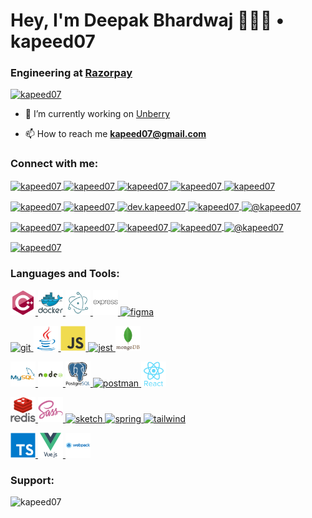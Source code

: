 <h1 align="left">Hey, I'm Deepak Bhardwaj 👨🏻‍💻 • kapeed07</h1>
<h3 align="left">Engineering at <a href="https://razorpay.com" target="blank">Razorpay</a></h3>

<p align="left"> <a href="https://twitter.com/kapeed07" target="blank"><img src="https://img.shields.io/twitter/follow/kapeed07?logo=twitter&style=for-the-badge" alt="kapeed07" /></a> </p>

- 🔭 I’m currently working on [Unberry](https://unberry.com/)

- 📫 How to reach me **kapeed07@gmail.com**

<h3 align="left">Connect with me:</h3>
<p align="left">
    <a href="https://codepen.io/kapeed07" target="blank">
        <img align="center" src="https://raw.githubusercontent.com/rahuldkjain/github-profile-readme-generator/master/src/images/icons/Social/codepen.svg" alt="kapeed07" height="30" width="40" />
    </a>
    <a href="https://dev.to/kapeed07" target="blank">
        <img align="center" src="https://cdn.jsdelivr.net/npm/simple-icons@3.0.1/icons/dev-dot-to.svg" alt="kapeed07" height="30" width="40" />
    </a>
    <a href="https://twitter.com/kapeed07" target="blank">
        <img align="center" src="https://raw.githubusercontent.com/rahuldkjain/github-profile-readme-generator/master/src/images/icons/Social/twitter.svg" alt="kapeed07" height="30" width="40" />
    </a>
    <a href="https://linkedin.com/in/kapeed07" target="blank">
        <img align="center" src="https://raw.githubusercontent.com/rahuldkjain/github-profile-readme-generator/master/src/images/icons/Social/linked-in-alt.svg" alt="kapeed07" height="30" width="40" />
    </a>
    <a href="https://stackoverflow.com/users/kapeed07" target="blank">
        <img align="center" src="https://raw.githubusercontent.com/rahuldkjain/github-profile-readme-generator/master/src/images/icons/Social/stack-overflow.svg" alt="kapeed07" height="30" width="40" />
    </a>
</p>
<p align="left">
    <a href="https://codesandbox.com/kapeed07" target="blank">
        <img align="center" src="https://cdn.jsdelivr.net/npm/simple-icons@3.0.1/icons/codesandbox.svg" alt="kapeed07" height="30" width="40" />
    </a>
    <a href="https://fb.com/kapeed07" target="blank">
        <img align="center" src="https://raw.githubusercontent.com/rahuldkjain/github-profile-readme-generator/master/src/images/icons/Social/facebook.svg" alt="kapeed07" height="30" width="40" />
    </a>
    <a href="https://instagram.com/dev.kapeed07" target="blank">
        <img align="center" src="https://raw.githubusercontent.com/rahuldkjain/github-profile-readme-generator/master/src/images/icons/Social/instagram.svg" alt="dev.kapeed07" height="30" width="40" />
    </a>
    <a href="https://dribbble.com/kapeed07" target="blank">
        <img align="center" src="https://raw.githubusercontent.com/rahuldkjain/github-profile-readme-generator/master/src/images/icons/Social/dribbble.svg" alt="kapeed07" height="30" width="40" />
    </a>
    <a href="https://medium.com/@kapeed07" target="blank">
        <img align="center" src="https://raw.githubusercontent.com/rahuldkjain/github-profile-readme-generator/master/src/images/icons/Social/medium.svg" alt="@kapeed07" height="30" width="40" />
    </a>
</p>
<p align="left">
    <a href="https://www.codechef.com/users/kapeed07" target="blank">
        <img align="center" src="https://cdn.jsdelivr.net/npm/simple-icons@3.1.0/icons/codechef.svg" alt="kapeed07" height="30" width="40" />
    </a>
    <a href="https://www.hackerrank.com/kapeed07" target="blank">
        <img align="center" src="https://raw.githubusercontent.com/rahuldkjain/github-profile-readme-generator/master/src/images/icons/Social/hackerrank.svg" alt="kapeed07" height="30" width="40" />
    </a>
    <a href="https://codeforces.com/profile/kapeed07" target="blank">
        <img align="center" src="https://cdn.jsdelivr.net/npm/simple-icons@3.0.1/icons/codeforces.svg" alt="kapeed07" height="30" width="40" />
    </a>
    <a href="https://www.leetcode.com/kapeed07" target="blank">
        <img align="center" src="https://raw.githubusercontent.com/rahuldkjain/github-profile-readme-generator/master/src/images/icons/Social/leet-code.svg" alt="kapeed07" height="30" width="40" />
    </a>
    <a href="https://www.hackerearth.com/@kapeed07" target="blank">
        <img align="center" src="https://raw.githubusercontent.com/rahuldkjain/github-profile-readme-generator/master/src/images/icons/Social/hackerearth.svg" alt="@kapeed07" height="30" width="40" />
    </a>
</p>
<p align="left">
    <a href="https://www.topcoder.com/members/kapeed07" target="blank">
        <img align="center" src="https://cdn.jsdelivr.net/npm/simple-icons@3.0.1/icons/topcoder.svg" alt="kapeed07" height="30" width="40" />
    </a>
</p>

<h3 align="left">Languages and Tools:</h3>
<p align="left">
    <a href="https://www.w3schools.com/cpp/" target="_blank">
        <img src="https://raw.githubusercontent.com/devicons/devicon/master/icons/cplusplus/cplusplus-original.svg" alt="cplusplus" width="40" height="40"/>
    </a>
    <a href="https://www.docker.com/" target="_blank">
        <img src="https://raw.githubusercontent.com/devicons/devicon/master/icons/docker/docker-original-wordmark.svg" alt="docker" width="40" height="40"/>
    </a>
    <a href="https://www.electronjs.org" target="_blank">
        <img src="https://raw.githubusercontent.com/devicons/devicon/master/icons/electron/electron-original.svg" alt="electron" width="40" height="40"/>
    </a>
    <a href="https://expressjs.com" target="_blank">
        <img src="https://raw.githubusercontent.com/devicons/devicon/master/icons/express/express-original-wordmark.svg" alt="express" width="40" height="40"/>
    </a>
    <a href="https://www.figma.com/" target="_blank">
        <img src="https://www.vectorlogo.zone/logos/figma/figma-icon.svg" alt="figma" width="40" height="40"/>
    </a>
</p>
<p align="left">
    <a href="https://git-scm.com/" target="_blank">
        <img src="https://www.vectorlogo.zone/logos/git-scm/git-scm-icon.svg" alt="git" width="40" height="40"/>
    </a>
    <a href="https://www.java.com" target="_blank">
        <img src="https://raw.githubusercontent.com/devicons/devicon/master/icons/java/java-original.svg" alt="java" width="40" height="40"/>
    </a>
    <a href="https://developer.mozilla.org/en-US/docs/Web/JavaScript" target="_blank">
        <img src="https://raw.githubusercontent.com/devicons/devicon/master/icons/javascript/javascript-original.svg" alt="javascript" width="40" height="40"/>
    </a>
    <a href="https://jestjs.io" target="_blank">
        <img src="https://www.vectorlogo.zone/logos/jestjsio/jestjsio-icon.svg" alt="jest" width="40" height="40"/>
    </a>
    <a href="https://www.mongodb.com/" target="_blank">
        <img src="https://raw.githubusercontent.com/devicons/devicon/master/icons/mongodb/mongodb-original-wordmark.svg" alt="mongodb" width="40" height="40"/>
    </a>
</p>
<p align="left">
    <a href="https://www.mysql.com/" target="_blank">
        <img src="https://raw.githubusercontent.com/devicons/devicon/master/icons/mysql/mysql-original-wordmark.svg" alt="mysql" width="40" height="40"/>
    </a>
    <a href="https://nodejs.org" target="_blank">
        <img src="https://raw.githubusercontent.com/devicons/devicon/master/icons/nodejs/nodejs-original-wordmark.svg" alt="nodejs" width="40" height="40"/>
    </a>
    <a href="https://www.postgresql.org" target="_blank">
        <img src="https://raw.githubusercontent.com/devicons/devicon/master/icons/postgresql/postgresql-original-wordmark.svg" alt="postgresql" width="40" height="40"/>
    </a>
    <a href="https://postman.com" target="_blank">
        <img src="https://www.vectorlogo.zone/logos/getpostman/getpostman-icon.svg" alt="postman" width="40" height="40"/>
    </a>
    <a href="https://reactjs.org/" target="_blank">
        <img src="https://raw.githubusercontent.com/devicons/devicon/master/icons/react/react-original-wordmark.svg" alt="react" width="40" height="40"/>
    </a>
</p>
<p align="left">
    <a href="https://redis.io" target="_blank">
        <img src="https://raw.githubusercontent.com/devicons/devicon/master/icons/redis/redis-original-wordmark.svg" alt="redis" width="40" height="40"/>
    </a>
    <a href="https://sass-lang.com" target="_blank">
        <img src="https://raw.githubusercontent.com/devicons/devicon/master/icons/sass/sass-original.svg" alt="sass" width="40" height="40"/>
    </a>
    <a href="https://www.sketch.com/" target="_blank">
        <img src="https://www.vectorlogo.zone/logos/sketchapp/sketchapp-icon.svg" alt="sketch" width="40" height="40"/>
    </a>
    <a href="https://spring.io/" target="_blank">
        <img src="https://www.vectorlogo.zone/logos/springio/springio-icon.svg" alt="spring" width="40" height="40"/>
    </a>
    <a href="https://tailwindcss.com/" target="_blank">
        <img src="https://www.vectorlogo.zone/logos/tailwindcss/tailwindcss-icon.svg" alt="tailwind" width="40" height="40"/>
    </a>
</p>
<p align="left">
    <a href="https://www.typescriptlang.org/" target="_blank">
        <img src="https://raw.githubusercontent.com/devicons/devicon/master/icons/typescript/typescript-original.svg" alt="typescript" width="40" height="40"/>
    </a>
    <a href="https://vuejs.org/" target="_blank">
        <img src="https://raw.githubusercontent.com/devicons/devicon/master/icons/vuejs/vuejs-original-wordmark.svg" alt="vuejs" width="40" height="40"/>
    </a>
    <a href="https://webpack.js.org" target="_blank">
        <img src="https://raw.githubusercontent.com/devicons/devicon/d00d0969292a6569d45b06d3f350f463a0107b0d/icons/webpack/webpack-original-wordmark.svg" alt="webpack" width="40" height="40"/> </a>
</p>

<h3 align="left">Support:</h3>
<p><a href="https://www.buymeacoffee.com/kapeed07"> <img align="left" src="https://cdn.buymeacoffee.com/buttons/v2/default-yellow.png" height="50" width="210" alt="kapeed07" /></a></p>
